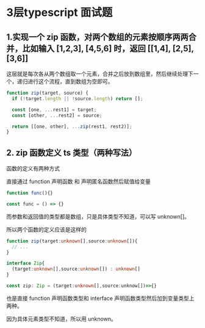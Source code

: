 # 3层typescript 面试题 

##  1.实现一个 zip 函数，对两个数组的元素按顺序两两合并，比如输入 [1,2,3], [4,5,6] 时，返回 [[1,4], [2,5],[3,6]]

这层就是每次各从两个数组取一个元素，合并之后放到数组里，然后继续处理下一个，递归进行这个流程，直到数组为空即可。

``` js
function zip(target, source) {
  if (!target.length || !source.length) return [];

  const [one, ...rest1] = target;
  const [other, ...rest2] = source;

  return [[one, other], ...zip(rest1, rest2)];
}
```


## 2. zip 函数定义 ts 类型（两种写法）

函数的定义有两种方式

直接通过 function 声明函数 和 声明匿名函数然后赋值给变量

``` ts
function func(){}

const func = () => {}
```

而参数和返回值的类型都是数组，只是具体类型不知道，可以写 unknown[]。

所以两个函数的定义应该是这样的

``` ts
function zip(target:unknown[],source:unknown[]){
  // ...
}

interface Zip{
  (target:unknown[],source:unknown[]) : unknown[]
}

const zip: Zip = (target:unknown[],source:unknow[])=>{}
```

也是直接 function 声明函数类型和 interface 声明函数类型然后加到变量类型上两种。

因为具体元素类型不知道，所以用 unknown。



